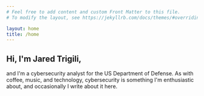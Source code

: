 ```yaml
---
# Feel free to add content and custom Front Matter to this file.
# To modify the layout, see https://jekyllrb.com/docs/themes/#overriding-theme-defaults

layout: home
title: /home
---
```


## Hi, I'm Jared Trigili,

and I'm a cybersecurity analyst for the US Department of Defense. As with coffee, music, and technology, cybersecurity is something I'm enthusiastic about, and occasionally I write about it here.